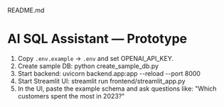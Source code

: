 README.md
# AI SQL Assistant — Prototype

1. Copy `.env.example` -> `.env` and set OPENAI_API_KEY.
2. Create sample DB:
   python create_sample_db.py
3. Start backend:
   uvicorn backend.app:app --reload --port 8000
4. Start Streamlit UI:
   streamlit run frontend/streamlit_app.py
5. In the UI, paste the example schema and ask questions like:
   "Which customers spent the most in 2023?"
